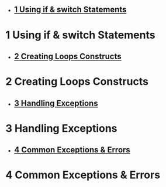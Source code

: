 - ## [1 Using if & switch Statements](#1_Using_if_&_switch_Statements)

# <a name="1_Using_if_&_switch_Statements"></a> 1 Using if & switch Statements

- ## [2 Creating Loops Constructs](#2_Creating_Loops_Constructs)

# <a name="2_Creating_Loops_Constructs"></a> 2 Creating Loops Constructs

- ## [3 Handling Exceptions](#3_Handling_Exceptions)

# <a name="3_Handling_Exceptions"></a> 3 Handling Exceptions

- ## [4 Common Exceptions & Errors](#4_Common_Exceptions_&_Errors)

# <a name="4_Common_Exceptions_&_Errors"></a> 4 Common Exceptions & Errors



